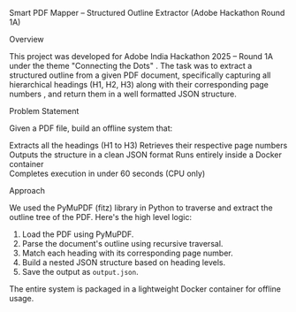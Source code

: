   Smart PDF Mapper – Structured Outline Extractor (Adobe Hackathon Round 1A)

   Overview

This project was developed for   Adobe India Hackathon 2025 – Round 1A   under the theme  "Connecting the Dots" . The task was to extract a   structured outline   from a given PDF document, specifically capturing all hierarchical headings (H1, H2, H3) along with their   corresponding page numbers  , and return them in a well formatted   JSON   structure.

   

   Problem Statement

Given a PDF file, build an offline system that:

  Extracts all the headings (H1 to H3)
  Retrieves their respective page numbers
  Outputs the structure in a clean JSON format
  Runs entirely inside a   Docker container  
  Completes execution in   under 60 seconds   (CPU only)

   

   Approach

We used the   PyMuPDF (fitz)   library in Python to traverse and extract the outline tree of the PDF. Here's the high level logic:

1.   Load the PDF   using PyMuPDF.
2.   Parse the document's outline   using recursive traversal.
3.   Match each heading   with its corresponding page number.
4.   Build a nested JSON structure   based on heading levels.
5.   Save the output   as `output.json`.

The entire system is packaged in a lightweight Docker container for offline usage.

   



